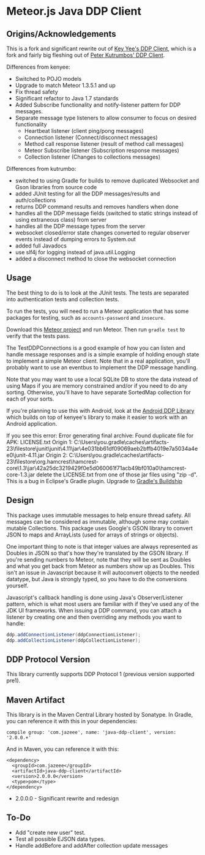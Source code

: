 Meteor.js Java DDP Client
=========================

Origins/Acknowledgements
------------------------
This is a fork and significant rewrite out of [Key Yee's DDP Client](https://github.com/kenyee/java-ddp-client),
which is a fork and fairly big fleshing out of [Peter Kutrumbos' DDP Client](https://github.com/kutrumbo/java-ddp-client).

Differences from kenyee:
* Switched to POJO models
* Upgrade to match Meteor 1.3.5.1 and up
* Fix thread safety
* Significant refactor to Java 1.7 standards
* Added Subscribe functionality and notify-listener pattern for DDP messages.
* Separate message type listeners to allow consumer to focus on desired functionality
   * Heartbeat listener (client ping/pong messages)
   * Connection listener (Connect/disconnect messages)
   * Method call response listener (result of method call messages)
   * Meteor Subscribe listener (Subscription response messages)
   * Collection listener (Changes to collections messages)

Differences from kutrumbo:

* switched to using Gradle for builds to remove duplicated Websocket 
  and Gson libraries from source code
* added JUnit testing for all the DDP messages/results and auth/collections
* returns DDP command results and removes handlers when done
* handles all the DDP message fields (switched to static strings instead of
  using extraneous class) from server
* handles all the DDP message types from the server
* websocket closed/error state changes converted to regular observer events instead
  of dumping errors to System.out
* added full Javadocs
* use slf4j for logging instead of java.util.Logging
* added a disconnect method to close the websocket connection

Usage
-----
The best thing to do is to look at the JUnit tests.  The tests are separated 
into authentication tests and collection tests.  

To run the tests, you will need to run a Meteor application that has some packages
for testing, such as `accounts-password` and `insecure`.

Download this [Meteor project](https://github.com/kenyee/meteor-test-ddp-endpoint)
and run Meteor. Then run `gradle test` to verify that the tests pass.

The TestDDPConnections is a good example of how you can listen and handle message responses 
and is a simple example of holding enough state to implement a simple 
Meteor client.  Note that in a real application, you'll probably want to use an 
eventbus to implement the DDP message handling.

Note that you may want to use a local SQLite DB to store the data instead of using 
Maps if you are memory constrained and/or if you need to do any sorting.  Otherwise,
you'll have to have separate SortedMap collection for each of your sorts.

If you're planning to use this with Android, look at the 
[Android DDP Library](https://github.com/kenyee/android-ddp-client)
which builds on top of kenyee's library
to make it easier to work with an Android application.

If you see this error:
    Error generating final archive: Found duplicate file for APK: LICENSE.txt
    Origin 1: C:\Users\you\.gradle\caches\artifacts-23\filestore\junit\junit\4.11\jar\4e031bb61df09069aeb2bffb4019e7a5034a4ee0\junit-4.11.jar
    Origin 2: C:\Users\you\.gradle\caches\artifacts-23\filestore\org.hamcrest\hamcrest-core\1.3\jar\42a25dc3219429f0e5d060061f71acb49bf010a0\hamcrest-core-1.3.jar
delete the LICENSE.txt from one of those jar files using "zip -d".  This is a bug in
Eclipse's Gradle plugin. Upgrade to [Gradle's Buildship](https://projects.eclipse.org/projects/tools.buildship)

Design
------
This package uses immutable messages to help ensure thread safety. All messages can be considered
as immutable, although some may contain mutable Collections.
This package uses Google's GSON library to convert 
JSON to maps and ArrayLists (used for arrays of strings or objects).  

One important thing to note is that integer values are always represented as 
Doubles in JSON so that's how they're translated by the GSON library.  If you're 
sending numbers to Meteor, note that they will be sent as Doubles and what 
you get back from Meteor as numbers show up as Doubles.  This isn't an issue in
Javascript because it will autoconvert objects to the needed datatype, but Java
is strongly typed, so you have to do the conversions yourself.

Javascript's callback handling is done using Java's Observer/Listener pattern,
which is what most users are familiar with if they've used any of the JDK UI
frameworks.  When issuing a DDP command, you can attach a listener by creating one
and then overriding any methods you want to handle:
```Java
ddp.addConnectionListener(ddpConnectionListener);
ddp.addCollectionListener(ddpCollectionListener);
```

DDP Protocol Version
--------------------
This library currently supports DDP Protocol 1 (previous version supported pre1).

Maven Artifact
--------------
This library is in the Maven Central Library hosted by Sonatype.
In Gradle, you can reference it with this in your dependencies:

    compile group: 'com.jazeee', name: 'java-ddp-client', version: '2.0.0.+'

And in Maven, you can reference it with this:

    <dependency>
      <groupId>com.jazeee</groupId>
      <artifactId>java-ddp-client</artifactId>
      <version>2.0.0.0</version>
      <type>pom</type>
    </dependency>

* 2.0.0.0 - Significant rewrite and redesign

To-Do
-----
* Add "create new user" test.
* Test all possible EJSON data types.
* Handle addBefore and addAfter collection update messages
